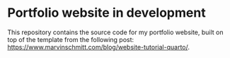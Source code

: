 # Portfolio website in development

This repository contains the source code for my portfolio website, built on top of the template from the following post: <https://www.marvinschmitt.com/blog/website-tutorial-quarto/>.

